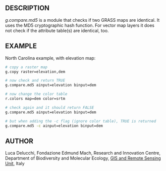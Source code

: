 ## DESCRIPTION

*g.compare.md5* is a module that checks if two GRASS maps are identical.
It uses the MD5 cryptographic hash function. For vector map layers it
does not check if the attribute table(s) are identical, too.

## EXAMPLE

North Carolina example, with elevation map:

```sh
# copy a raster map
g.copy raster=elevation,dem

# now check and return TRUE
g.compare.md5 ainput=elevation binput=dem

# now change the color table
r.colors map=dem color=srtm

# check again and it should return FALSE
g.compare.md5 ainput=elevation binput=dem

# but when adding the -c flag (ignore color table), TRUE is returned
g.compare.md5 -c ainput=elevation binput=dem
```

## AUTHOR

Luca Delucchi, Fondazione Edmund Mach, Research and Innovation Centre,
Department of Biodiversity and Molecular Ecology, [GIS and Remote
Sensing
Unit](https://web.archive.org/web/20151217025426/https://gis.cri.fmach.it/),
Italy
